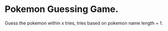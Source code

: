 # Pokemon Guessing Game.

Guess the pokemon within x tries, tries based on pokemon name length + 1.
